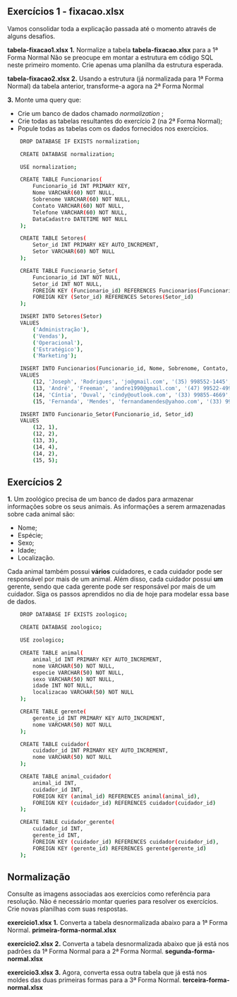## Exercícios 1 - fixacao.xlsx

Vamos consolidar toda a explicação passada até o momento através de alguns desafios.

**tabela-fixacao1.xlsx**
**1.** Normalize a tabela **tabela-fixacao.xlsx** para a 1ª Forma Normal
Não se preocupe em montar a estrutura em código SQL neste primeiro momento. Crie apenas uma planilha da estrutura esperada.

**tabela-fixacao2.xlsx**
**2.** Usando a estrutura (já normalizada para 1ª Forma Normal) da tabela anterior, transforme-a agora na 2ª Forma Normal

**3.** Monte uma query que:
*  Crie um banco de dados chamado *normalization* ;
*  Crie todas as tabelas resultantes do exercício 2 (na 2ª Forma Normal);
*  Popule todas as tabelas com os dados fornecidos nos exercícios.

```sh
    DROP DATABASE IF EXISTS normalization;

    CREATE DATABASE normalization;

    USE normalization;

    CREATE TABLE Funcionarios(
        Funcionario_id INT PRIMARY KEY,
        Nome VARCHAR(60) NOT NULL,
        Sobrenome VARCHAR(60) NOT NULL,
        Contato VARCHAR(60) NOT NULL,
        Telefone VARCHAR(60) NOT NULL,
        DataCadastro DATETIME NOT NULL
    );

    CREATE TABLE Setores(
        Setor_id INT PRIMARY KEY AUTO_INCREMENT,
        Setor VARCHAR(60) NOT NULL
    );

    CREATE TABLE Funcionario_Setor(
        Funcionario_id INT NOT NULL,
        Setor_id INT NOT NULL,
        FOREIGN KEY (Funcionario_id) REFERENCES Funcionarios(Funcionario_id),
        FOREIGN KEY (Setor_id) REFERENCES Setores(Setor_id)
    );

    INSERT INTO Setores(Setor)
    VALUES
        ('Administração'),
        ('Vendas'),
        ('Operacional'),
        ('Estratégico'),
        ('Marketing');

    INSERT INTO Funcionarios(Funcionario_id, Nome, Sobrenome, Contato, Telefone, DataCadastro)
    VALUES
        (12, 'Joseph', 'Rodrigues', 'jo@gmail.com', '(35) 998552-1445', '2020-05-05 08:50:25'),
        (13, 'André', 'Freeman', 'andre1990@gmail.com', '(47) 99522-4996', '2020-02-05 00:00:00'),
        (14, 'Cíntia', 'Duval', 'cindy@outlook.com', '(33) 99855-4669', '2020-05-05 10:55:35'),
        (15, 'Fernanda', 'Mendes', 'fernandamendes@yahoo.com', '(33) 99200-1556', '2020-05-05 11:45:40');

    INSERT INTO Funcionario_Setor(Funcionario_id, Setor_id)
    VALUES
        (12, 1),
        (12, 2),
        (13, 3),
        (14, 4),
        (14, 2),
        (15, 5);
```

## Exercícios 2

**1.** Um zoológico precisa de um banco de dados para armazenar informações sobre os seus animais. As informações a serem armazenadas sobre cada animal são:
* Nome;
* Espécie;
* Sexo;
* Idade;
* Localização.

Cada animal também possui **vários** cuidadores, e cada cuidador pode ser responsável por mais de um animal. Além disso, cada cuidador possui **um** gerente, sendo que cada gerente pode ser responsável por mais de um cuidador.
Siga os passos aprendidos no dia de hoje para modelar essa base de dados.
```sh
    DROP DATABASE IF EXISTS zoologico;

    CREATE DATABASE zoologico;

    USE zoologico;

    CREATE TABLE animal(
        animal_id INT PRIMARY KEY AUTO_INCREMENT,
        nome VARCHAR(50) NOT NULL,
        especie VARCHAR(50) NOT NULL,
        sexo VARCHAR(50) NOT NULL,
        idade INT NOT NULL,
        localizacao VARCHAR(50) NOT NULL
    );

    CREATE TABLE gerente(
        gerente_id INT PRIMARY KEY AUTO_INCREMENT,
        nome VARCHAR(50) NOT NULL
    );

    CREATE TABLE cuidador(
        cuidador_id INT PRIMARY KEY AUTO_INCREMENT,
        nome VARCHAR(50) NOT NULL
    );

    CREATE TABLE animal_cuidador(
        animal_id INT,
        cuidador_id INT,
        FOREIGN KEY (animal_id) REFERENCES animal(animal_id),
        FOREIGN KEY (cuidador_id) REFERENCES cuidador(cuidador_id)
    );

    CREATE TABLE cuidador_gerente(
        cuidador_id INT,
        gerente_id INT,
        FOREIGN KEY (cuidador_id) REFERENCES cuidador(cuidador_id),
        FOREIGN KEY (gerente_id) REFERENCES gerente(gerente_id)
    );
```

## Normalização

Consulte as imagens associadas aos exercícios como referência para resolução.
Não é necessário montar queries para resolver os exercícios. Crie novas planilhas com suas respostas.

**exercicio1.xlsx**
**1.** Converta a tabela desnormalizada abaixo para a 1ª Forma Normal. **primeira-forma-normal.xlsx**

**exercicio2.xlsx**
**2.** Converta a tabela desnormalizada abaixo que já está nos padrões da 1ª Forma Normal para a 2ª Forma Normal. **segunda-forma-normal.xlsx**

**exercicio3.xlsx**
**3.** Agora, converta essa outra tabela que já está nos moldes das duas primeiras formas para a 3ª Forma Normal. **terceira-forma-normal.xlsx**